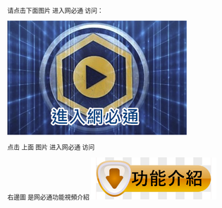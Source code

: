 请点击下面图片 进入网必通 访问：

<a href="https://abigailtorres.ga"><img src="https://github.com/jacktw123999888/appbt2/blob/main/logo1.png?raw=true"></a>

点击 上面 图片 进入网必通  访问

右邊圖 是网必通功能視頻介紹
<a href="clip.mp4"><img src="https://github.com/jacktw123999888/appbt2/blob/main/an1.png?raw=true"></a>

